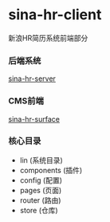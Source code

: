 # sina-hr-client
新浪HR简历系统前端部分

### 后端系统
[sina-hr-server](https://github.com/KidSong1412/sina-hr-server)

### CMS前端
[sina-hr-surface](https://github.com/KidSong1412/sina-hr-surface)

### 核心目录
* lin (系统目录)
* components (插件)
* config (配置)
* pages (页面)
* router (路由)
* store (仓库)
